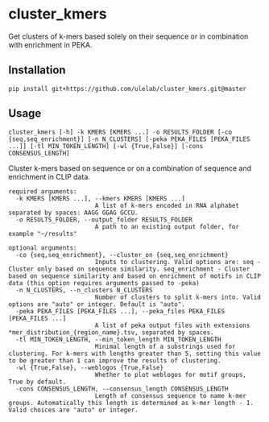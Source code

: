 # cluster_kmers
Get clusters of k-mers based solely on their sequence or in combination with enrichment in PEKA. 

## Installation

```pip install git+https://github.com/ulelab/cluster_kmers.git@master```


## Usage
```
cluster_kmers [-h] -k KMERS [KMERS ...] -o RESULTS_FOLDER [-co {seq,seq_enrichment}] [-n N_CLUSTERS] [-peka PEKA_FILES [PEKA_FILES ...]] [-tl MIN_TOKEN_LENGTH] [-wl {True,False}] [-cons CONSENSUS_LENGTH]
```

Cluster k-mers based on sequence or on a combination of sequence and enrichment in CLIP data.
```
required arguments:
  -k KMERS [KMERS ...], --kmers KMERS [KMERS ...]
                        A list of k-mers encoded in RNA alphabet separated by spaces: AAGG GGAG GCCU.
  -o RESULTS_FOLDER, --output_folder RESULTS_FOLDER
                        A path to an existing output folder, for example "~/results"

optional arguments:
  -co {seq,seq_enrichment}, --cluster_on {seq,seq_enrichment}
                        Inputs to clustering. Valid options are: seq - Cluster only based on sequence similarity. seq_enrichment - Cluster based on sequence similarity and based on enrichment of motifs in CLIP data (this option requires arguments passed to -peka)
  -n N_CLUSTERS, --n_clusters N_CLUSTERS
                        Number of clusters to split k-mers into. Valid options are "auto" or integer. Default is "auto".
  -peka PEKA_FILES [PEKA_FILES ...], --peka_files PEKA_FILES [PEKA_FILES ...]
                        A list of peka output files with extensions *mer_distribution_{region_name}.tsv, separated by spaces.
  -tl MIN_TOKEN_LENGTH, --min_token_length MIN_TOKEN_LENGTH
                        Minimal length of a substrings used for clustering. For k-mers with lengths greater than 5, setting this value to be greater than 1 can improve the results of clustering.
  -wl {True,False}, --weblogos {True,False}
                        Whether to plot weblogos for motif groups, True by default.
  -cons CONSENSUS_LENGTH, --consensus_length CONSENSUS_LENGTH
                        Length of consensus sequence to name k-mer groups. Automatically this length is determined as k-mer length - 1. Valid choices are "auto" or integer.
```
